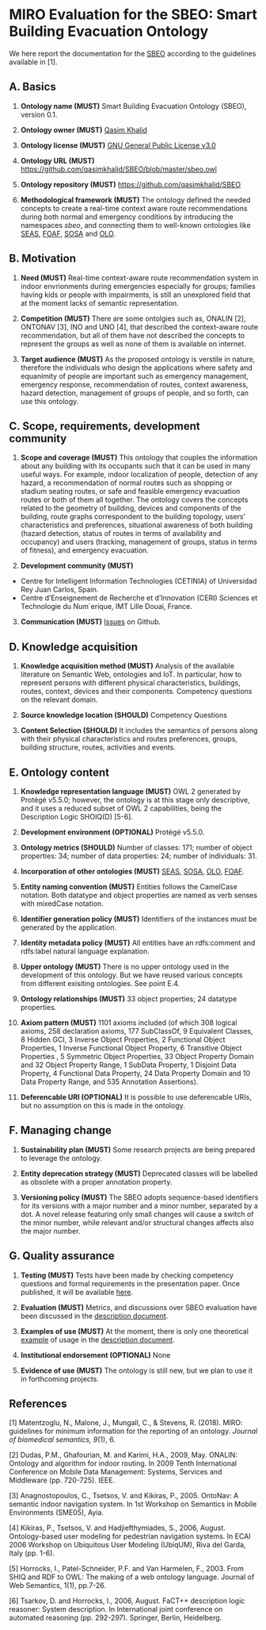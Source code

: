 # MIRO Evaluation for the SBEO: Smart Building Evacuation Ontology
We here report the documentation for the [SBEO](https://github.com/qasimkhalid/SBEO/blob/master/sbeo.owl) according to the guidelines available in [1].

## A. Basics
1. **Ontology name (MUST)**
Smart Building Evacuation Ontology (SBEO), version 0.1.

2. **Ontology owner (MUST)**
[Qasim Khalid](https://github.com/qasimkhalid)

3. **Ontology license (MUST)**
[GNU General Public License v3.0](https://github.com/qasimkhalid/SBEO/blob/master/LICENSE)

4. **Ontology URL (MUST)**
<https://github.com/qasimkhalid/SBEO/blob/master/sbeo.owl>

5. **Ontology repository (MUST)**
<https://github.com/qasimkhalid/SBEO>

6. **Methodological framework (MUST)**
The ontology defined the needed concepts to create a real-time context aware route recommendations during both normal and emergency conditions by introducing the namespaces _sbeo_, and connecting them to well-known ontologies like [SEAS](<https://w3id.org/seas/>), [FOAF](<http://xmlns.com/foaf/spec/>), [SOSA](<https://www.w3.org/TR/vocab-ssn/>) and [OLO](<http://purl.org/ontology/olo/core#>).

## B. Motivation
1. **Need (MUST)**
Real-time context-aware route recommendation system in indoor envrionments during emergencies especially for groups; families having kids or people with impairments, is still an unexplored field that at the moment lacks of semantic representation.

2. **Competition (MUST)**
There are some ontolgies such as, ONALIN [2],  ONTONAV [3], INO and UNO [4], that described the context-aware route recommendation, but all of them have not described the concepts to represent the groups as well as none of them is available on internet. 

3. **Target audience (MUST)**
As the proposed ontology is verstile in nature, therefore the individuals who design the applications where safety and equanimity of people are important such as emergency management, emergency response, recommendation of routes, context awareness, hazard detection, management of groups of people, and so forth, can use this ontology.   

## C. Scope, requirements, development community
1. **Scope and coverage (MUST)**
This ontology that couples the information about any building with its occupants such that it can be used in many useful ways. For example, indoor localization of people, detection of any hazard, a recommendation of normal routes such as shopping or stadium seating routes, or safe and feasible emergency evacuation routes or both of them all together. The ontology covers the concepts related to the geometry of building, devices and components of the building, route graphs correspondent to the building topology, users’ characteristics and preferences, situational awareness of both building (hazard detection, status of routes in terms of availability and occupancy) and users (tracking, management of groups, status in terms of fitness), and emergency evacuation.

2. **Development community (MUST)**

  - Centre for Intelligent Information Technologies (CETINIA) of Universidad Rey Juan Carlos, Spain.
  - Centre d’Enseignement de Recherche et d’Innovation (CERI) Sciences et Technologie du Num´erique, IMT Lille Douai, France. 

3. **Communication (MUST)** [Issues](https://github.com/qasimkhalid/SBEO/issues) on Github.

## D. Knowledge acquisition
1. **Knowledge acquisition method (MUST)**
Analysis of the available literature on Semantic Web, ontologies and IoT. In particular, how to represent persons with different physical characteristics, buildings, routes, context, devices and their components. Competency questions on the relevant domain.

2. **Source knowledge location (SHOULD)** Competency Questions
3. **Content Selection (SHOULD)** 
It includes the semantics of persons along with their physical characteristics and routes preferences, groups, building structure, routes, activities and events.
## E. Ontology content
1. **Knowledge representation language (MUST)**
OWL 2 generated by Protégé v5.5.0; however, the ontology is at this stage only descriptive, and
it uses a reduced subset of OWL 2 capabilities, being the Description Logic SHOIQ(D) [5-6].

2. **Development environment (OPTIONAL)**
Protégé v5.5.0.

3. **Ontology metrics (SHOULD)**
Number of classes: 171; number of object properties: 34; number of data properties: 24; number of individuals: 31.

4. **Incorporation of other ontologies (MUST)**
[SEAS](<https://w3id.org/seas/>), [SOSA](<https://www.w3.org/TR/vocab-ssn/>), [OLO](<http://purl.org/ontology/olo/core#>), [FOAF](<http://xmlns.com/foaf/spec/>).

5. **Entity naming convention (MUST)** 
Entities follows the CamelCase notation. Both datatype and object properties are named as verb senses with mixedCase notation.

6. **Identifier generation policy (MUST)**
Identifiers of the instances must be generated by the application.

7. **Identity metadata policy (MUST)**
All entities have an rdfs:comment and rdfs:label natural language explanation.

8. **Upper ontology (MUST)** 
There is no upper ontology used in the development of this ontology. But we have reused various concepts from different exisiting ontologies. See point E.4.

9. **Ontology relationships (MUST)**
33 object properties; 24 datatype properties.

10. **Axiom pattern (MUST)**
1101 axioms included (of which 308 logical axioms, 258 declaration axioms, 177 SubClassOf, 9 Equivalent Classes, 8 Hidden GCI, 3 Inverse Object Properties, 2 Functional Object Properties, 1 Inverse Functional Object Property, 6 Transitive Object Properties , 5 Symmetric Object Properties, 33 Object Property Domain and 32 Object Property Range, 1 SubData Property, 1 Disjoint Data Property, 4 Functional Data Property, 24 Data Property Domain and 10 Data Property Range, and 535 Annotation Assertions).

11. **Deferencable URI (OPTIONAL)** 
It is possible to use deferencable URIs, but no assumption on this is made in the ontology.
## F. Managing change
1. **Sustainability plan (MUST)**
Some research projects are being prepared to leverage the ontology.

2. **Entity deprecation strategy (MUST)**
Deprecated classes will be labelled as obsolete with a proper annotation property.

3. **Versioning policy (MUST)**
The SBEO adopts sequence-based identifiers for its versions with a major number and a minor number, separated by a dot. A novel release featuring only small changes will cause a switch of the minor number, while relevant and/or structural changes affects also the major number.

## G. Quality assurance
1. **Testing (MUST)**
Tests have been made by checking competency questions and formal requirements in the presentation paper. Once published, it will be available [here](https://github.com/qasimkhalid/SBEO).

2. **Evaluation (MUST)**
Metrics, and discussions over SBEO evaluation have been discussed in the [description document](https://github.com/qasimkhalid/SBEO/blob/master/Documentation/sbeo_Description.pdf).

3. **Examples of use (MUST)**
At the moment, there is only one theoretical [example](https://github.com/qasimkhalid/SBEO/blob/master/Examples/SmallOfficeSpace/sbeo_Instantiation_smallOfficeSpace.owl) of usage in the [description document](https://github.com/qasimkhalid/SBEO/blob/master/Examples/SmallOfficeSpace/DocumentationSBEO_TaskBasedEvaluation_SmallOfficeScenario.docx).

4. **Institutional endorsement (OPTIONAL)**
None

5. **Evidence of use (MUST)**
The ontology is still new, but we plan to use it in forthcoming projects.

## References
[1] Matentzoglu, N., Malone, J., Mungall, C., & Stevens, R. (2018). MIRO: guidelines for minimum information for the reporting of an ontology. _Journal of biomedical semantics, 9_(1), 6.

[2] Dudas, P.M., Ghafourian, M. and Karimi, H.A., 2009, May. ONALIN: Ontology and algorithm for indoor routing. In 2009 Tenth International Conference on Mobile Data Management: Systems, Services and Middleware (pp. 720-725). IEEE.

[3] Anagnostopoulos, C., Tsetsos, V. and Kikiras, P., 2005. OntoNav: A semantic indoor navigation system. In 1st Workshop on Semantics in Mobile Environments (SME05), Ayia.

[4] Kikiras, P., Tsetsos, V. and Hadjiefthymiades, S., 2006, August. Ontology-based user modeling for pedestrian navigation systems. In ECAI 2006 Workshop on Ubiquitous User Modeling (UbiqUM), Riva del Garda, Italy (pp. 1-6).

[5] Horrocks, I., Patel-Schneider, P.F. and Van Harmelen, F., 2003. From SHIQ and RDF to OWL: The making of a web ontology language. Journal of Web Semantics, 1(1), pp.7-26.

[6] Tsarkov, D. and Horrocks, I., 2006, August. FaCT++ description logic reasoner: System description. In International joint conference on automated reasoning (pp. 292-297). Springer, Berlin, Heidelberg.

